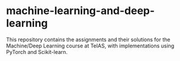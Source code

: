# machine-learning-and-deep-learning
This repository contains the assignments and their solutions for the Machine/Deep Learning course at TeIAS, with implementations using PyTorch and Scikit-learn. 

